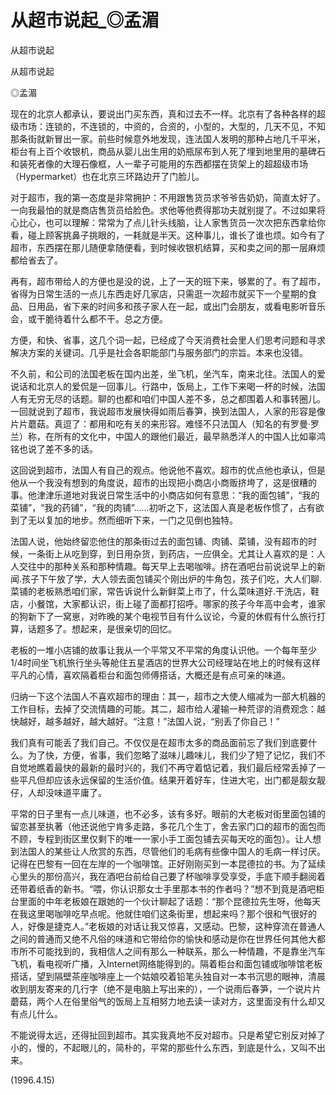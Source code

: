 # 从超市说起_◎孟湄

从超市说起

从超市说起

◎孟湄

现在的北京人都承认，要说出门买东西，真和过去不一样。北京有了各种各样的超级市场：连锁的，不连锁的，中资的，合资的，小型的，大型的，几天不见，不知那条街就新冒出一家。前些时候意外地发现，连法国人发明的那种占地几千平米，柜台有上百个收银机，商品从婴儿出生用的奶瓶尿布到人死了埋到地里用的墓碑石和装死者像的大理石像框，人一辈子可能用的东西都摆在货架上的超超级市场（Hypermarket）也在北京三环路边开了门脸儿。

对于超市，我的第一态度是非常拥护：不用跟售货员求爷爷告奶奶，简直太好了。一向我最怕的就是商店售货员给脸色。求他等他费得那功夫就别提了。不过如果将心比心，也可以理解：常常为了点儿针头线脑，让人家售货员一次次把东西拿给你看，碰上顾客挑鼻子挑眼的，一耗就是半天。这种事儿，谁长了谁也烦。如今有了超市，东西摆在那儿随便拿随便看，到时候收银机结算，买和卖之间的那一层麻烦都给省去了。

再有，超市带给人的方便也是没的说，上了一天的班下来，够累的了。有了超市，省得为日常生活的一点儿东西走好几家店，只需逛一次超市就买下一个星期的食品、日用品，省下来的时间多和孩子家人在一起，或出门会朋友，或看电影听音乐会，或干脆待着什么都不干。总之方便。

方便，和快、省事，这几个词一起，已经成了今天消费社会里人们思考问题和寻求解决方案的关键词。几乎是社会各职能部门与服务部门的宗旨。本来也没错。

不久前，和公司的法国老板在国内出差，坐飞机，坐汽车，南来北往。法国人的爱说话和北京人的爱侃是一回事儿。行路中，饭局上，工作下来喝一杯的时候，法国人有无穷无尽的话题。聊的也都和咱们中国人差不多，总之都围着人和事转圈儿。一回就说到了超市，我说超市发展快得如雨后春笋，换到法国人，人家的形容是像片片蘑菇。真逗了：都用和吃有关的来形容。难怪不只法国人（知名的有罗曼·罗兰）称，在所有的文化中，中国人的跟他们最近，最早熟悉洋人的中国人比如辜鸿铭也说了差不多的话。

这回说到超市，法国人有自己的观点。他说他不喜欢。超市的优点他也承认，但是他从一个我没有想到的角度说，超市的出现把小商店小商贩挤垮了，这是很糟的事。他津津乐道地对我说日常生活中的小商店如何有意思：“我的面包铺”，“我的菜铺”，“我的药铺”，“我的肉铺”……初听之下，这法国人真是老板作惯了，占有欲到了无以复加的地步。然而细听下来，一门之见倒也独特。

法国人说，他始终留恋他住的那条街过去的面包铺、肉铺、菜铺，没有超市的时候，一条街上从吃到穿，到日用杂货，到药店，一应俱全。尤其让人喜欢的是：人人交往中的那种关系和那种情趣。每天早上去喝咖啡。挤在酒吧台前说说早上的新闻.孩子下午放了学，大人领去面包铺买个刚出炉的牛角包，孩子们吃，大人们聊.菜铺的老板熟悉咱们家，常告诉说什么新鲜菜上市了，什么菜味道好.干洗店，鞋店，小餐馆，大家都认识，街上碰了面都打招呼。哪家的孩子今年高中会考，谁家的狗新下了一窝崽，对昨晚的某个电视节目有什么议论，今夏的休假有什么旅行打算，话题多了。想起来，是很亲切的回忆。

老板的一堆小店铺的故事让我从一个平常又不平常的角度认识他。一个每年至少1/4时间坐飞机旅行坐头等舱住五星酒店的世界大公司经理站在地上的时候有这样平凡的心情，喜欢隔着柜台和面包师傅搭话，大概还是有点可亲的味道。

归纳一下这个法国人不喜欢超市的理由：其一，超市之大使人缩减为一部大机器的工作目标，去掉了交流情趣的可能。其二，超市给人灌输一种荒谬的消费观念：越快越好，越多越好，越大越好。“注意！”法国人说，“别丢了你自己！”

我们真有可能丢了我们自己。不仅仅是在超市太多的商品面前忘了我们到底要什么。为了快，方便，省事，我们忽略了滋味儿趣味儿，我们少了短了记忆，我们不自觉地瞧着最快的最新的最时兴的，我们不再守着惦记着，我们最后经常丢掉了一些平凡但却应该永远保留的生活价值。结果开着好车，住进大宅，出门都是靓女靓仔，人却没味道平庸了。

平常的日子里有一点儿味道，也不必多，该有多好。眼前的大老板对街里面包铺的留恋甚至执著（他还说他宁肯多走路，多花几个生丁，舍去家门口的超市的面包而不顾，专程到街区里仅剩下的唯一一家小手工面包铺去买每天吃的面包）。让人想到法国人的某些让人欣赏的东西，尽管他们的毛病有些像中国人的毛病一样讨厌。记得在巴黎有一回在左岸的一个咖啡馆。正好刚刚买到一本昆德拉的书。为了延续心里头的那份高兴，我在酒吧台前给自己要了杯咖啡享受享受，手底下顺手翻阅着还带着纸香的新书。“喂，你认识那女士手里那本书的作者吗？”想不到竟是酒吧柜台里面的中年老板娘在跟她的一个伙计聊起了话题：“那个昆德拉先生呀，他每天在我这里喝咖啡吃早点呢。他就住咱们这条街里，想起来吗？那个很和气很好的人，好像是捷克人。”老板娘的对话让我又惊喜，又感动。巴黎，这种穿流在普通人之间的普通而又绝不凡俗的味道和它带给你的愉快和感动是你在世界任何其他大都市所不可能找到的，我相信人之间有那么一种联系，那么一种情趣，不是靠坐汽车飞机，看电视听广播，入Internet网络能得到的。隔着柜台和面包铺或咖啡馆老板搭话，望到隔壁茶座咖啡座上一个姑娘咬着铅笔头独自对一本书沉思的眼神，清晨收到朋友寄来的几行字（绝不是电脑上写出来的），一个说雨后春笋，一个说片片蘑菇，两个人在俗里俗气的饭局上互相努力地去读一读对方，这里面没有什么却又有点儿什么。

不能说得太远，还得扯回到超市。其实我真地不反对超市。只是希望它别反对掉了小的，慢的，不起眼儿的，简朴的，平常的那些什么东西，到底是什么，又叫不出来。

(1996.4.15)